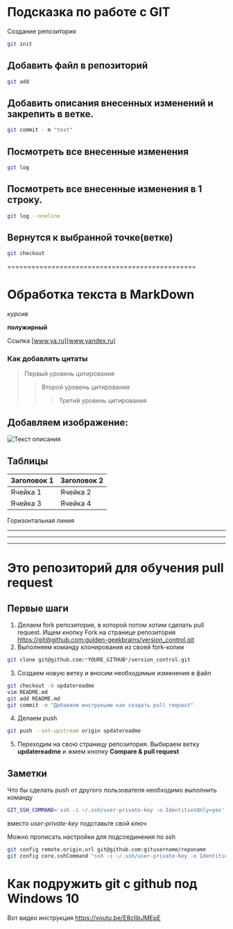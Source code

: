 # Подсказка по работе с GIT

Создание репозитория
```sh
git init
```
## Добавить файл в репозиторий
```sh
git add
```
## Добавить описания внесенных изменений и закрепить в ветке.
```sh
git commit - m "text"
```
## Посмотреть все внесенные изменения 
```sh
git log
```
## Посмотреть все внесенные изменения в 1 строку.
```sh
git log --oneline
```
## Вернутся к выбранной точке(ветке)
```sh
git checkout
```
===============================================
# Обработка текста в MarkDown

*курсив*

**полужирный**

Ссылка [www.ya.ru](www.yandex.ru)

### Как добавлять цитаты

> Первый уровень цитирования
>> Второй уровень цитирования
>>> Третий уровень цитирования

## Добавляем изображение:

![Текст описания](https://static.tildacdn.com/tild3365-3865-4664-b036-373038363434/Vector.svg)

## Таблицы

| Заголовок 1 | Заголовок 2 |
| ----------- | ----------- |
| Ячейка 1    | Ячейка 2   |
| Ячейка 3    | Ячейка 4   |

Горизонтальная линия

---
---
---

# Это репозиторий для обучения pull request

## Первые шаги

1. Делаем fork репозитория, в которой потом хотим сделать pull request. Ищем кнопку Fork на странице репозитория <https://git@github.com:gulden-geekbrains/version_control.git>
2. Выполняем команду клонирования из своей fork-копии
```sh
git clone git@github.com:*YOURE_GITHUB*/version_control.git
```
3. Создаем новую ветку и вносим необходимые изменения в файл
```sh
git checkout -b updatereadme
vim README.md
git add README.md
git commit -m "Добавили инструкцию как создать pull request"
```
4. Делаем push  
```sh
git push --set-upstream origin updatereadme
```
5. Переходим на свою страницу репозитория. Выбираем ветку **updatereadme** и жмем кнопку **Compare & pull request**

## Заметки

Что бы сделать push от другого пользователя необходимо выполнить команду
```sh
GIT_SSH_COMMAND='ssh -i ~/.ssh/user-private-key -o IdentitiesOnly=yes' git push git@github.com:gulden-geekbrains/version_control.git
```

вместо *user-private-key* подставьте свой ключ

Можно прописать настройки для подсоединения по ssh
```sh
git config remote.origin.url git@github.com:gitusername/reponame
git config core.sshCommand "ssh -i ~/.ssh/user-private-key -o IdentitiesOnly=yes"
```
# Как подружить git с github под Windows 10

Вот видео инструкция https://youtu.be/E8cIjbJMEpE


